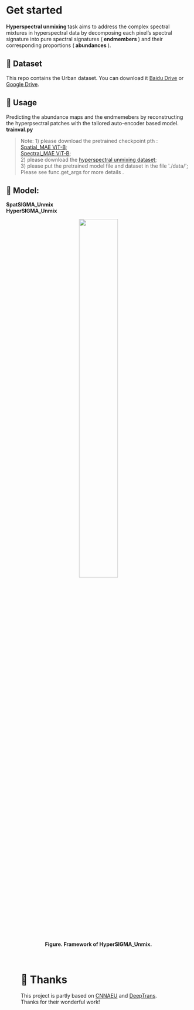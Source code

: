 # Get started
<strong> Hyperspectral unmixing </strong>  task aims to address the complex spectral mixtures in hyperspectral data by decomposing each pixel’s spectral signature into pure spectral signatures (<strong> endmembers </strong>) and their corresponding proportions (<strong> abundances </strong>).<br>

## 🌷 Dataset
This repo contains the Urban dataset. You can download it [Baidu Drive](https://pan.baidu.com/s/1goRUhWfNuvrPXxJI1tYC0A?pwd=fsh4) or [Google Drive](https://drive.google.com/drive/folders/1knDHHIEegM9orFv-JJrCgJXkmIjn2oue?usp=sharing). <br>


## 🔨 Usage
Predicting the abundance maps and the endmemebers by reconstructing the hyperpsectral patches with the tailored auto-encoder based model. <br>
<strong> trainval.py </strong> <br>
> Note: 1) please download the pretrained checkpoint pth :<br>
>     [Spatial_MAE ViT-B](https://pan.baidu.com/s/1kShixCeWhPGde-vLLxQLJg?pwd=vruc); <br>
>     [Spectral_MAE ViT-B](https://pan.baidu.com/s/1VinBf4qnN98aa6z7TZ-ENQ?pwd=mi2y);<br>
>     2) please download the [hyperspectral unmixing dataset](https://pan.baidu.com/s/1goRUhWfNuvrPXxJI1tYC0A?pwd=fsh4);<br>
>     3) please put the pretrained model file and dataset in the file './data/';<br>
>     Please see func.get_args for more details .<br>



## 🔴 Model: <br>
<strong> SpatSIGMA_Unmix </strong> <br>
<strong> HyperSIGMA_Unmix </strong> <br>


<figure>
<div align="center">
<img src=HyperSIGMA_Unmix.png width="50%">
</div>

<div align='center'>
 
**Figure. Framework of HyperSIGMA_Unmix.**

</div>
<br>

# 💖 Thanks
This project is partly based on [CNNAEU](https://ieeexplore.ieee.org/document/9096565) and [DeepTrans](https://github.com/preetam22n/DeepTrans-HSU). <br>
Thanks for their wonderful work! <br>

